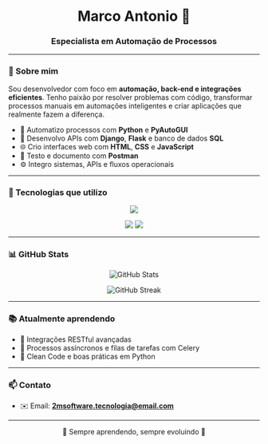 <h1 align="center">Marco Antonio 🚀</h1>
<h3 align="center">Especialista em Automação de Processos</h3>

---

### 🧩 Sobre mim

Sou desenvolvedor com foco em **automação, back-end e integrações eficientes**. Tenho paixão por resolver problemas com código, transformar processos manuais em automações inteligentes e criar aplicações que realmente fazem a diferença.

- 🔧 Automatizo processos com **Python** e **PyAutoGUI**
- 🧠 Desenvolvo APIs com **Django**, **Flask** e banco de dados **SQL**
- 🌐 Crio interfaces web com **HTML**, **CSS** e **JavaScript**
- 🧪 Testo e documento com **Postman**
- ⚙️ Integro sistemas, APIs e fluxos operacionais

---

### 💼 Tecnologias que utilizo

<p align="center">
  <img src="https://skillicons.dev/icons?i=python,django,flask,html,css,js,sqlite,mysql,postman,git,vscode" />
</p>

<p align="center">
  <img src="https://img.shields.io/badge/PyAutoGUI-Automação-00b894?style=for-the-badge&logo=python&logoColor=white"/>
  <img src="https://img.shields.io/badge/Processos-Automáticos-blue?style=for-the-badge&logo=gear&logoColor=white"/>
</p>

---

### 📊 GitHub Stats

<p align="center">
  <img src="https://github-readme-stats.vercel.app/api?username=marcoantonio567&show_icons=true&theme=tokyonight" alt="GitHub Stats" />
</p>

<p align="center">
  <img src="https://github-readme-streak-stats.herokuapp.com?user=marcoantonio567&theme=tokyonight" alt="GitHub Streak" />
</p>

---

### 📚 Atualmente aprendendo

- 🧩 Integrações RESTful avançadas
- 🔄 Processos assíncronos e filas de tarefas com Celery
- 🧼 Clean Code e boas práticas em Python

---

### 📫 Contato

- ✉️ Email: **2msoftware.tecnologia@email.com**


---

<p align="center">🌟 Sempre aprendendo, sempre evoluindo 🌟</p>
